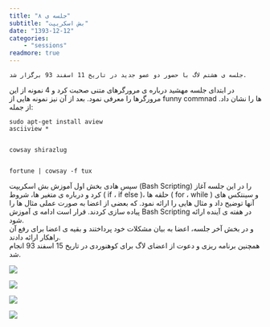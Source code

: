 ```yaml
---
title: "جلسه ی ۸"
subtitle: "بش اسکریپت"
date: "1393-12-12"
categories:
    - "sessions"
readmore: true
---
```

    جلسه ی هشتم لاگ با حضور دو عضو جدید در تاریخ 11 اسفند 93 برگزار شد.  
در ابتدای جلسه مهشید درباره ی مرورگرهای متنی صحبت کرد و 4 نمونه از این
مرورگرها را معرفی نمود. بعد از آن نیز نمونه هایی از funny commnad ها را نشان
داد. از جمله:



    sudo apt-get install aview
    asciiview *


    cowsay shirazlug


    fortune | cowsay -f tux

سپس هادی بخش اول آموزش بش اسکریپت (Bash Scripting) را در این جلسه آغاز کرد و
درباره ی متغیر ها، شروط ( if ، if else )، حلقه ها ( for ، while ) و سینتکس های
آنها توضیح داد و مثال هایی را ارائه نمود. که بعضی از اعضا به صورت عملی مثال ها
را پیاده سازی کردند. قرار است ادامه ی آموزش Bash Scripting در هفته ی آینده
ارائه شود.  
و در بخش آخر جلسه، اعضا به بیان مشکلات خود پرداختند و بقیه ی اعضا برای رفع آن
راهکار ارائه دادند.  
همچنین برنامه ریزی و دعوت از اعضای لاگ برای کوهنوردی در تاریخ 15 اسفند 93
انجام شد.

[![](../../img/6cd3006e-fdbb-11e6-86dd-a088b4d860141488289210.7858462.jpg)](img/6cd3006e-fdbb-11e6-86dd-a088b4d860141488289210.7858462.jpg)

[![](../../img/6cd30398-fdbb-11e6-86dd-a088b4d860141488289210.7859097.jpg)](img/6cd30398-fdbb-11e6-86dd-a088b4d860141488289210.7859097.jpg)

[![](../../img/6cd305b4-fdbb-11e6-86dd-a088b4d860141488289210.7859602.jpg)](img/6cd305b4-fdbb-11e6-86dd-a088b4d860141488289210.7859602.jpg)



[![](../../img/6cd30816-fdbb-11e6-86dd-a088b4d860141488289210.786031.jpg)](img/6cd30816-fdbb-11e6-86dd-a088b4d860141488289210.786031.jpg)
